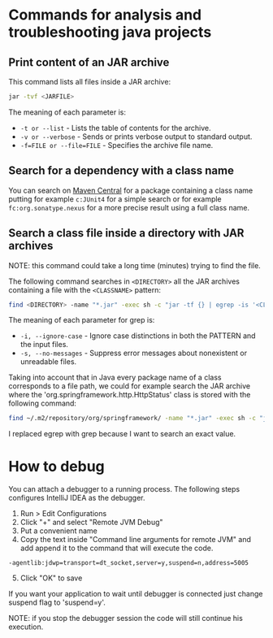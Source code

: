 # Commands for analysis and troubleshooting java projects

## Print content of an JAR archive

This command lists all files inside a JAR archive:

```sh
jar -tvf <JARFILE>
```

The meaning of each parameter is:
- `-t or --list` - Lists the table of contents for the archive.
- `-v or --verbose` - Sends or prints verbose output to standard output.
- `-f=FILE or --file=FILE` - Specifies the archive file name.

## Search for a dependency with a class name

You can search on [Maven Central](https://search.maven.org/) for a package containing a class name putting for example `c:JUnit4` for a simple search or for example `fc:org.sonatype.nexus` for a more precise result using a full class name.

## Search a class file inside a directory with JAR archives

NOTE: this command could take a long time (minutes) trying to find the file.

The following command searches in `<DIRECTORY>` all the JAR archives containing a file with the `<CLASSNAME>` pattern:

```sh
find <DIRECTORY> -name "*.jar" -exec sh -c "jar -tf {} | egrep -is '<CLASSNAME>' | sed 's|^|{}:|'" \;
```

The meaning of each parameter for grep is:
- `-i, --ignore-case` - Ignore case distinctions in both the PATTERN and the input files.
- `-s, --no-messages` - Suppress error messages about nonexistent or unreadable files.

Taking into account that in Java every package name of a class corresponds to a file path, we could for example search the JAR archive where the 'org.springframework.http.HttpStatus' class is stored with the following command:

```sh
find ~/.m2/repository/org/springframework/ -name "*.jar" -exec sh -c "jar -tf {} | grep -is 'org/springframework/http/HttpStatus.class' | sed 's|^|{}:|'" \;
```

I replaced egrep with grep because I want to search an exact value.

# How to debug

You can attach a debugger to a running process. The following steps configures IntelliJ IDEA as the debugger.

1. Run > Edit Configurations
2. Click "+" and select "Remote JVM Debug"
3. Put a convenient name
4. Copy the text inside "Command line arguments for remote JVM" and add append it to the command that will execute the code.
```
-agentlib:jdwp=transport=dt_socket,server=y,suspend=n,address=5005
```
5. Click "OK" to save

If you want your application to wait until debugger is connected just change suspend flag to 'suspend=y'.

NOTE: if you stop the debugger session the code will still continue his execution.

